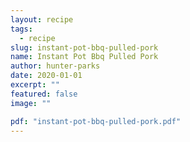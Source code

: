 ```yaml
---
layout: recipe
tags:
  - recipe
slug: instant-pot-bbq-pulled-pork
name: Instant Pot Bbq Pulled Pork
author: hunter-parks
date: 2020-01-01
excerpt: ""
featured: false
image: ""

pdf: "instant-pot-bbq-pulled-pork.pdf"
---
```

